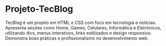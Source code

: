# Projeto-TecBlog
TecBlog é um projeto em HTML e CSS com foco em tecnologia e notícias. Apresenta seções como Home, Games, Celulares, Informática e Eletrônicos, utilizando divs, menus interativos, links estilizados e design responsivo. Demonstra boas práticas e profissionalismo no desenvolvimento web.
